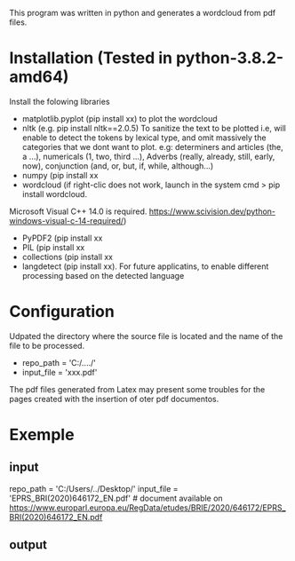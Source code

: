 This program was written in python and generates a wordcloud from pdf files.

# Installation (Tested in python-3.8.2-amd64)
Install the folowing libraries
* matplotlib.pyplot (pip install xx) to plot the wordcloud
* nltk (e.g. pip install nltk==2.0.5) To sanitize the text to be plotted i.e, will enable to detect the tokens by lexical type, and omit massively the categories that we dont want to plot. e.g: determiners and articles (the, a ...), numericals (1, two, third ...),  Adverbs (really, already, still, early, now), conjunction (and, or, but, if, while, although...)
* numpy (pip install xx
* wordcloud (if right-clic does not work, launch in the system cmd > pip install wordcloud.

Microsoft Visual C++ 14.0 is required. https://www.scivision.dev/python-windows-visual-c-14-required/)
* PyPDF2 (pip install xx
* PIL (pip install xx
* collections (pip install xx 
* langdetect (pip install xx). For future applicatins, to enable different processing based on the detected language

# Configuration
Udpated the directory where the source file is located and the name of the file to be processed.
* repo_path = 'C:/..../'
* input_file = 'xxx.pdf'

The pdf files generated from Latex may present some troubles for the pages created with the insertion of oter pdf documentos.

# Exemple
## input
repo_path = 'C:/Users/../Desktop/'
input_file = 'EPRS_BRI(2020)646172_EN.pdf' # document available on https://www.europarl.europa.eu/RegData/etudes/BRIE/2020/646172/EPRS_BRI(2020)646172_EN.pdf

## output


